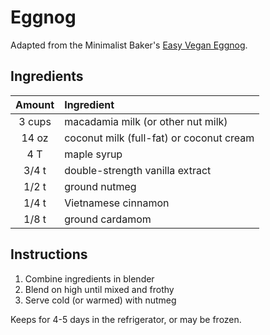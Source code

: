 # Eggnog

Adapted from the Minimalist Baker's [Easy Vegan Eggnog](https://minimalistbaker.com/easy-vegan-eggnog/).

## Ingredients

| Amount | Ingredient
| :----: | :---------
| 3 cups | macadamia milk (or other nut milk)
| 14 oz  | coconut milk (full-fat) or coconut cream
| 4 T    | maple syrup
| 3/4 t  | double-strength vanilla extract
| 1/2 t  | ground nutmeg
| 1/4 t  | Vietnamese cinnamon
| 1/8 t  | ground cardamom

## Instructions

1. Combine ingredients in blender
1. Blend on high until mixed and frothy
1. Serve cold (or warmed) with nutmeg

Keeps for 4-5 days in the refrigerator, or may be frozen.
